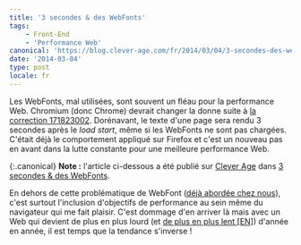 ```yaml
---
title: '3 secondes & des WebFonts'
tags:
    - Front-End
    - 'Performance Web'
canonical: 'https://blog.clever-age.com/fr/2014/03/04/3-secondes-des-webfonts/'
date: '2014-03-04'
type: post
locale: fr
---
```


Les WebFonts, mal utilisées, sont souvent un fléau pour la performance Web. Chromium (donc Chrome) devrait changer la donne suite à <a href="https://codereview.chromium.org/171823002">la correction 171823002</a>. Dorénavant, le texte d'une page sera rendu 3 secondes après le <em>load start</em>, même si les WebFonts ne sont pas chargées. C'était déjà le comportement appliqué sur Firefox et c'est un nouveau pas en avant dans la lutte constante pour une meilleure performance Web.

<!-- more -->

{:.canonical}
**Note&nbsp;:** l'article ci-dessous a été publié sur [Clever Age](http://www.clever-age.com/fr/) dans [3 secondes & des WebFonts](https://blog.clever-age.com/fr/2014/03/04/3-secondes-des-webfonts/).

En dehors de cette problématique de WebFont (<a title="Optimiser le rendu de @font-face : tout un programme !" href="https://blog.clever-age.com/fr/2012/08/29/optimiser-le-rendu-de-font-face/">déjà abordée chez nous</a>), c'est surtout l'inclusion d'objectifs de performance au sein même du navigateur qui me fait plaisir. C'est dommage d'en arriver là mais avec un Web qui devient de plus en plus lourd (et <a href="https://www.webperformancetoday.com/2014/02/25/the-great-web-slowdown-infographic/">de plus en plus lent [EN]</a>) d'année en année, il est temps que la tendance s'inverse !

